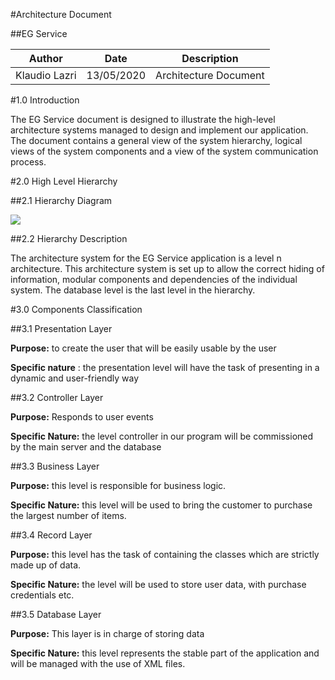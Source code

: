 #Architecture Document

##EG Service

| Author | Date | Description |
| --- | --- | --- |
| Klaudio Lazri | 13/05/2020 | Architecture Document |

#1.0 Introduction

The EG Service document is designed to illustrate the high-level architecture systems managed to design and implement our application. The document contains a general view of the system hierarchy, logical views of the system components and a view of the system communication process.

#2.0 High Level Hierarchy

##2.1 Hierarchy Diagram

![](RackMultipart20200419-4-g5afjq_html_ef1ff57236863d5b.png)

##2.2 Hierarchy Description

The architecture system for the EG Service application is a level n architecture. This architecture system is set up to allow the correct hiding of information, modular components and dependencies of the individual system. The database level is the last level in the hierarchy.

#3.0 Components Classification

##3.1 Presentation Layer

**Purpose:** to create the user that will be easily usable by the user

**Specific nature** : the presentation level will have the task of presenting in a dynamic and user-friendly way

##3.2 Controller Layer

**Purpose:** Responds to user events

**Specific Nature:** the level controller in our program will be commissioned by the main server and the database

##3.3 Business Layer

**Purpose:** this level is responsible for business logic.

**Specific Nature:** this level will be used to bring the customer to purchase the largest number of items.

##3.4 Record Layer

**Purpose:** this level has the task of containing the classes which are strictly made up of data.

**Specific Nature:** the level will be used to store user data, with purchase credentials etc.

##3.5 Database Layer

**Purpose:** This layer is in charge of storing data

**Specific Nature:** this level represents the stable part of the application and will be managed with the use of XML files.
